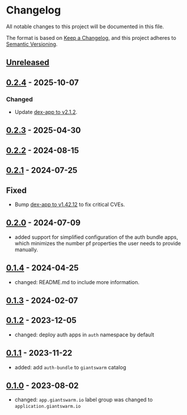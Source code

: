 # Changelog

All notable changes to this project will be documented in this file.

The format is based on [Keep a Changelog](https://keepachangelog.com/en/1.0.0/),
and this project adheres to [Semantic Versioning](https://semver.org/spec/v2.0.0.html).

## [Unreleased]

## [0.2.4] - 2025-10-07

### Changed

- Update [dex-app to v2.1.2](https://github.com/giantswarm/dex-app/releases/tag/v2.1.2).

## [0.2.3] - 2025-04-30

## [0.2.2] - 2024-08-15

## [0.2.1] - 2024-07-25

## Fixed

- Bump [dex-app to v1.42.12](https://github.com/giantswarm/dex-app/releases/tag/v1.42.12) to fix critical CVEs.

## [0.2.0] - 2024-07-09

- added support for simplified configuration of the auth bundle apps, which minimizes the number pf properties the user needs to provide manually.

## [0.1.4] - 2024-04-25

- changed: README.md to include more information.

## [0.1.3] - 2024-02-07


## [0.1.2] - 2023-12-05

- changed: deploy auth apps in `auth` namespace by default

## [0.1.1] - 2023-11-22

- added: add `auth-bundle` to `giantswarm` catalog

## [0.1.0] - 2023-08-02

- changed: `app.giantswarm.io` label group was changed to `application.giantswarm.io`

[Unreleased]: https://github.com/giantswarm/auth-bundle/compare/v0.2.4...HEAD
[0.2.4]: https://github.com/giantswarm/auth-bundle/compare/v0.2.3...v0.2.4
[0.2.3]: https://github.com/giantswarm/auth-bundle/compare/v0.1.2...v0.2.3
[0.2.2]: https://github.com/giantswarm/auth-bundle/compare/v0.2.1...v0.2.2
[0.2.1]: https://github.com/giantswarm/auth-bundle/compare/v0.2.0...v0.2.1
[0.2.0]: https://github.com/giantswarm/auth-bundle/compare/v0.1.4...v0.2.0
[0.1.4]: https://github.com/giantswarm/auth-bundle/compare/v0.1.3...v0.1.4
[0.1.3]: https://github.com/giantswarm/auth-bundle/compare/v0.1.2...v0.1.3
[0.1.2]: https://github.com/giantswarm/auth-bundle/compare/v0.1.1...v0.1.2
[0.1.1]: https://github.com/giantswarm/auth-bundle/compare/v0.1.0...v0.1.1
[0.1.0]: https://github.com/giantswarm/auth-bundle/releases/tag/v0.1.0
